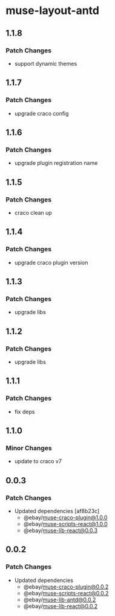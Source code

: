 # muse-layout-antd

## 1.1.8

### Patch Changes

- support dynamic themes

## 1.1.7

### Patch Changes

- upgrade craco config

## 1.1.6

### Patch Changes

- upgrade plugin registration name

## 1.1.5

### Patch Changes

- craco clean up

## 1.1.4

### Patch Changes

- upgrade craco plugin version

## 1.1.3

### Patch Changes

- upgrade libs

## 1.1.2

### Patch Changes

- upgrade libs

## 1.1.1

### Patch Changes

- fix deps

## 1.1.0

### Minor Changes

- update to craco v7

## 0.0.3

### Patch Changes

- Updated dependencies [af8b23c]
  - @ebay/muse-craco-plugin@1.0.0
  - @ebay/muse-scripts-react@1.0.0
  - @ebay/muse-lib-react@0.0.3

## 0.0.2

### Patch Changes

- Updated dependencies
  - @ebay/muse-craco-plugin@0.0.2
  - @ebay/muse-scripts-react@0.0.2
  - @ebay/muse-lib-antd@0.0.2
  - @ebay/muse-lib-react@0.0.2
